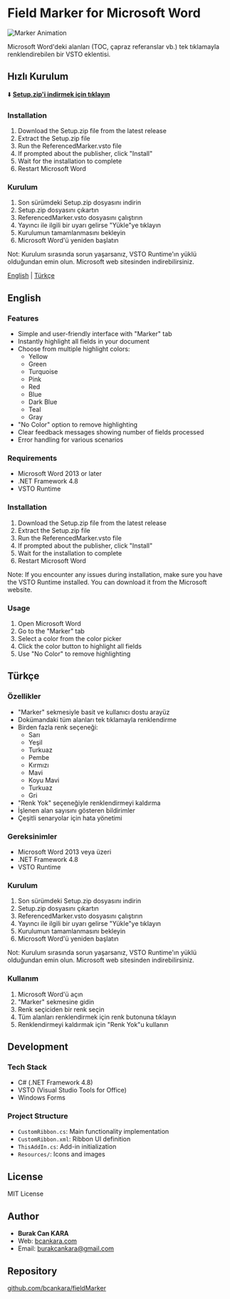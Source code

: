 # Field Marker for Microsoft Word 
![Marker Animation](./images/marker.gif)

Microsoft Word'deki alanları (TOC, çapraz referanslar vb.) tek tıklamayla renklendirebilen bir VSTO eklentisi.

## Hızlı Kurulum

⬇️ **[Setup.zip'i indirmek için tıklayın](https://github.com/bcankara/fieldMarker/releases/download/v.1.0.1/Setup.zip)**

### Installation

1. Download the Setup.zip file from the latest release
2. Extract the Setup.zip file
3. Run the ReferencedMarker.vsto file
4. If prompted about the publisher, click "Install"
5. Wait for the installation to complete
6. Restart Microsoft Word

### Kurulum

1. Son sürümdeki Setup.zip dosyasını indirin
2. Setup.zip dosyasını çıkartın
3. ReferencedMarker.vsto dosyasını çalıştırın
4. Yayıncı ile ilgili bir uyarı gelirse "Yükle"ye tıklayın
5. Kurulumun tamamlanmasını bekleyin
6. Microsoft Word'ü yeniden başlatın

Not: Kurulum sırasında sorun yaşarsanız, VSTO Runtime'ın yüklü olduğundan emin olun. Microsoft web sitesinden indirebilirsiniz.


[English](#english) | [Türkçe](#türkçe)

## English

### Features

- Simple and user-friendly interface with "Marker" tab
- Instantly highlight all fields in your document
- Choose from multiple highlight colors:
  - Yellow
  - Green
  - Turquoise
  - Pink
  - Red
  - Blue
  - Dark Blue
  - Teal
  - Gray
- "No Color" option to remove highlighting
- Clear feedback messages showing number of fields processed
- Error handling for various scenarios

### Requirements

- Microsoft Word 2013 or later
- .NET Framework 4.8
- VSTO Runtime

### Installation

1. Download the Setup.zip file from the latest release
2. Extract the Setup.zip file
3. Run the ReferencedMarker.vsto file
4. If prompted about the publisher, click "Install"
5. Wait for the installation to complete
6. Restart Microsoft Word

Note: If you encounter any issues during installation, make sure you have the VSTO Runtime installed. You can download it from the Microsoft website.

### Usage

1. Open Microsoft Word
2. Go to the "Marker" tab
3. Select a color from the color picker
4. Click the color button to highlight all fields
5. Use "No Color" to remove highlighting

## Türkçe

### Özellikler

- "Marker" sekmesiyle basit ve kullanıcı dostu arayüz
- Dokümandaki tüm alanları tek tıklamayla renklendirme
- Birden fazla renk seçeneği:
  - Sarı
  - Yeşil
  - Turkuaz
  - Pembe
  - Kırmızı
  - Mavi
  - Koyu Mavi
  - Turkuaz
  - Gri
- "Renk Yok" seçeneğiyle renklendirmeyi kaldırma
- İşlenen alan sayısını gösteren bildirimler
- Çeşitli senaryolar için hata yönetimi

### Gereksinimler

- Microsoft Word 2013 veya üzeri
- .NET Framework 4.8
- VSTO Runtime

### Kurulum

1. Son sürümdeki Setup.zip dosyasını indirin
2. Setup.zip dosyasını çıkartın
3. ReferencedMarker.vsto dosyasını çalıştırın
4. Yayıncı ile ilgili bir uyarı gelirse "Yükle"ye tıklayın
5. Kurulumun tamamlanmasını bekleyin
6. Microsoft Word'ü yeniden başlatın

Not: Kurulum sırasında sorun yaşarsanız, VSTO Runtime'ın yüklü olduğundan emin olun. Microsoft web sitesinden indirebilirsiniz.

### Kullanım

1. Microsoft Word'ü açın
2. "Marker" sekmesine gidin
3. Renk seçiciden bir renk seçin
4. Tüm alanları renklendirmek için renk butonuna tıklayın
5. Renklendirmeyi kaldırmak için "Renk Yok"u kullanın

## Development

### Tech Stack

- C# (.NET Framework 4.8)
- VSTO (Visual Studio Tools for Office)
- Windows Forms

### Project Structure

- `CustomRibbon.cs`: Main functionality implementation
- `CustomRibbon.xml`: Ribbon UI definition
- `ThisAddIn.cs`: Add-in initialization
- `Resources/`: Icons and images

## License

MIT License

## Author

- **Burak Can KARA**
- Web: [bcankara.com](https://bcankara.com)
- Email: burakcankara@gmail.com

## Repository

[github.com/bcankara/fieldMarker](https://github.com/bcankara/fieldMarker) 
